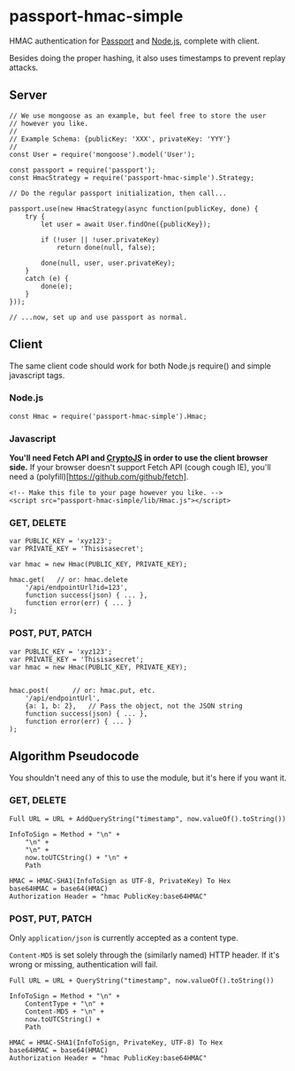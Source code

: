 # passport-hmac-simple
HMAC authentication for [Passport](https://www.passportjs.org) and [Node.js](https://nodejs.org), complete with client.

Besides doing the proper hashing, it also uses timestamps to prevent replay attacks.

## Server

    // We use mongoose as an example, but feel free to store the user
    // however you like.
    //
    // Example Schema: {publicKey: 'XXX', privateKey: 'YYY'}
    //
    const User = require('mongoose').model('User');

    const passport = require('passport');
    const HmacStrategy = require('passport-hmac-simple').Strategy;

    // Do the regular passport initialization, then call...

    passport.use(new HmacStrategy(async function(publicKey, done) {
        try {
            let user = await User.findOne({publicKey});

            if (!user || !user.privateKey)
                return done(null, false);

            done(null, user, user.privateKey);
        }
        catch (e) {
            done(e);
        }
    }));

    // ...now, set up and use passport as normal.

## Client
The same client code should work for both Node.js require() and simple javascript tags.

### Node.js

    const Hmac = require('passport-hmac-simple').Hmac;

### Javascript

**You'll need Fetch API and [CryptoJS](https://code.google.com/archive/p/crypto-js/) in order to use the client browser side.** If your browser doesn't support Fetch API (cough cough IE), you'll need a (polyfill)[https://github.com/github/fetch].

    <!-- Make this file to your page however you like. -->
    <script src="passport-hmac-simple/lib/Hmac.js"></script>

### GET, DELETE

    var PUBLIC_KEY = 'xyz123';
    var PRIVATE_KEY = 'Thisisasecret';

    var hmac = new Hmac(PUBLIC_KEY, PRIVATE_KEY);

    hmac.get(   // or: hmac.delete
        '/api/endpointUrl?id=123',
        function success(json) { ... },
        function error(err) { ... }
    );

### POST, PUT, PATCH

    var PUBLIC_KEY = 'xyz123';
    var PRIVATE_KEY = 'Thisisasecret';
    var hmac = new Hmac(PUBLIC_KEY, PRIVATE_KEY);

    
    hmac.post(      // or: hmac.put, etc.
        '/api/endpointUrl',
        {a: 1, b: 2},   // Pass the object, not the JSON string
        function success(json) { ... },
        function error(err) { ... }
    );
    
## Algorithm Pseudocode

You shouldn't need any of this to use the module, but it's here if you want it.

### GET, DELETE

    Full URL = URL + AddQueryString("timestamp", now.valueOf().toString())

    InfoToSign = Method + "\n" +
        "\n" +
        "\n" +
        now.toUTCString() + "\n" +
        Path

    HMAC = HMAC-SHA1(InfoToSign as UTF-8, PrivateKey) To Hex
    base64HMAC = base64(HMAC)
    Authorization Header = "hmac PublicKey:base64HMAC"

### POST, PUT, PATCH

Only `application/json` is currently accepted as a content type.

`Content-MD5` is set solely through the (similarly named) HTTP header. If it's wrong or missing, authentication will fail.
    
    Full URL = URL + QueryString("timestamp", now.valueOf().toString())

    InfoToSign = Method + "\n" +
        ContentType + "\n" +
        Content-MD5 + "\n" +
        now.toUTCString() +
        Path

    HMAC = HMAC-SHA1(InfoToSign, PrivateKey, UTF-8) To Hex
    base64HMAC = base64(HMAC)
    Authorization Header = "hmac PublicKey:base64HMAC"
